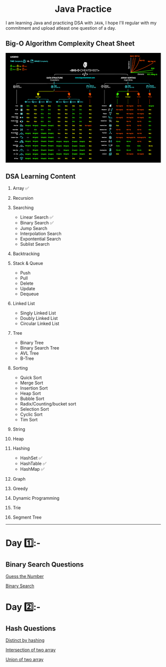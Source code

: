<h1 align="center">Java Practice</h1>

I am learning Java and practicing DSA with `JAVA`, I hope I'll regular with my commitment and upload atleast one question of a day.

## Big-O Algorithm Complexity Cheat Sheet

<img src="https://github.com/dsrathore1/Java-Practice/blob/main/big-o-cheat-sheet-poster.png" algin="center">


## DSA Learning Content
1. Array ✅
3. Recursion
4. Searching
    - Linear Search ✅
    - Binary Search ✅
    - Jump Search
    - Interpolation Search
    - Expontential Search
    - Sublist Search
6. Backtracking

8. Stack & Queue
   - Push
   - Pull
   - Delete
   - Update
   - Dequeue
   
9. Linked List
    - Singly Linked List
    - Doubly Linked List
    - Circular Linked List
11. Tree
    - Binary Tree
    - Binary Search Tree
    - AVL Tree
    - B-Tree
12. Sorting
    - Quick Sort
    - Merge Sort
    - Insertion Sort
    - Heap Sort
    - Bubble Sort
    - Radix/Counting/bucket sort
    - Selection Sort
    - Cyclic Sort
    - Tim Sort
14. String
15. Heap
16. Hashing 
    - HashSet ✅
    - HashTable ✅
    - HashMap ✅
17. Graph
18. Greedy
19. Dynamic Programming
20. Trie
21. Segment Tree

***

# Day 1️⃣:-

## Binary Search Questions

[Guess the Number](https://leetcode.com/problems/guess-number-higher-or-lower/)

[Binary Search](https://leetcode.com/problems/binary-search/)

# Day 2️⃣:-

## Hash Questions
[Distinct by hashing](https://github.com/dsrathore1/Java-Practice/blob/main/Learning_Java_DSA/src/com/company/Extra/Hashing_Practice/DistinctByHashing.java)

[Intersection of two array](https://github.com/dsrathore1/Java-Practice/blob/main/Learning_Java_DSA/src/com/company/Extra/Hashing_Practice/IntersectionOfTwoArray.java)

[Union of two array](https://github.com/dsrathore1/Java-Practice/blob/main/Learning_Java_DSA/src/com/company/Extra/Hashing_Practice/UnionOfTwoArray.java)
